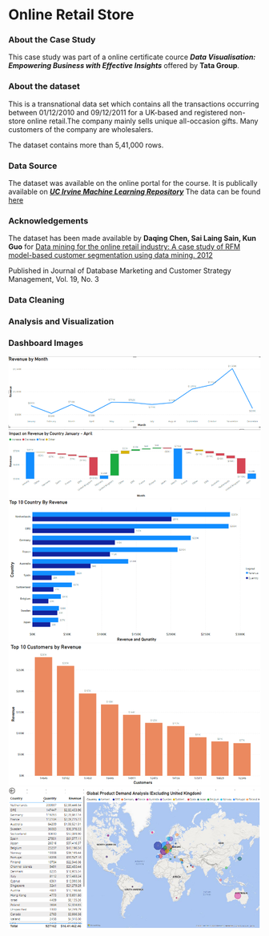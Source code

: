 # Online Retail Store

### About the Case Study

This case study was part of a online certificate cource ***Data Visualisation: Empowering Business with Effective Insights*** offered by **Tata Group**. 

### About the dataset

This is a transnational data set which contains all the transactions occurring between 01/12/2010 and 09/12/2011 for a UK-based and registered non-store online retail.The company mainly sells unique all-occasion gifts. Many customers of the company are wholesalers.

The dataset contains more than 5,41,000 rows.
 
### Data Source

The dataset was available on the online portal for the course. It is publically available on ***[UC Irvine Machine Learning Repository](https://archive.ics.uci.edu/)*** The data can be found [here](https://archive.ics.uci.edu/dataset/352/online+retail)

### Acknowledgements

The dataset has been made available by **Daqing Chen, Sai Laing Sain, Kun Guo** for
[Data mining for the online retail industry: A case study of RFM model-based customer segmentation using data mining. 2012](https://www.semanticscholar.org/paper/Data-mining-for-the-online-retail-industry%3A-A-case-Chen-Sain/e43a5a90fa33d419df42e485099f8f08badf2149)

Published in Journal of Database Marketing and Customer Strategy Management, Vol. 19, No. 3

### Data Cleaning

### Analysis and Visualization

### Dashboard Images

<img src="Images/Question-1.png">

<img src="Images/Question-2.png">

<img src="Images/Question-3.png">

<img src="Images/Question-4.png">
